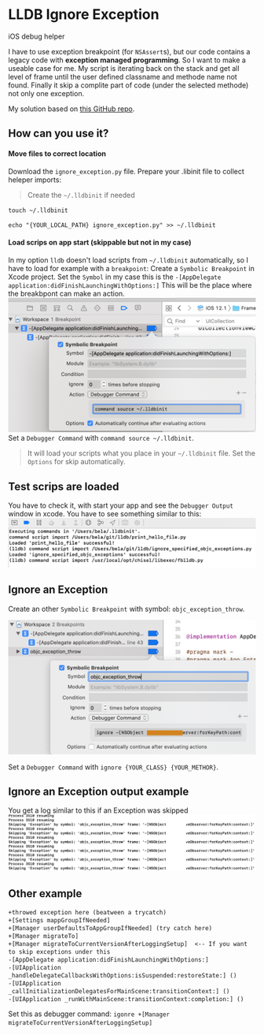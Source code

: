 # LLDB Ignore Exception

iOS debug helper

I have to use exception breakpoint (for `NSAssert`s), but our code contains a legacy code with **exception managed programming**. 
So I want to make a useable case for me.
My script is iterating back on the stack and get all level of frame until the user defined classname and methode name not found. Finally it skip a complite part of code (under the selected methode) not only one exception.

My solution based on [this GitHub repo](https://gist.github.com/chendo/6759305).

## How can you use it?

#### Move files to correct location

Download the `ignore_exception.py` file.
Prepare your .libinit file to collect heleper imports:
> Create the `~/.lldbinit` if needed
```
touch ~/.lldbinit
```
```
echo "{YOUR_LOCAL_PATH} ignore_exception.py" >> ~/.lldbinit
```

#### Load scrips on app start (skippable but not in my case)

In my option `lldb` doesn't load scripts from `~/.lldbinit` automatically, so I have to load for example with a `breakpoint`:
Create a `Symbolic Breakpoint` in Xcode project.
Set the `Symbol` in my case this is the `-[AppDelegate application:didFinishLaunchingWithOptions:]`
This will be the place where the breakbpont can make an action.
![1](Images/1.png)
Set a `Debugger Command` with `command source ~/.lldbinit`.
> It will load your scripts what you place in your `~/.lldbinit` file.
Set the `Options` for skip automatically.

## Test scrips are loaded
You have to check it, with start your app and see the `Debugger Output` window in xcode.
You have to see something similar to this:
![2](Images/2.png)

## Ignore an Exception
Create an other `Symbolic Breakpoint` with symbol: `objc_exception_throw`.

![3](Images/3.png)

Set a `Debugger Command` with `ignore {YOUR_CLASS} {YOUR_METHOR}`.

## Ignore an Exception output example 
You get a log similar to this if an Exception was skipped
![4](Images/4.png)


## Other example
```
+throwed exception here (beatween a trycatch)
+[Settings mappGroupIfNeeded]
+[Manager userDefaultsToAppGroupIfNeeded] (try catch here)
+[Manager migrateTo]
+[Manager migrateToCurrentVersionAfterLoggingSetup]  <-- If you want to skip exceptions under this
-[AppDelegate application:didFinishLaunchingWithOptions:]
-[UIApplication _handleDelegateCallbacksWithOptions:isSuspended:restoreState:] ()
-[UIApplication _callInitializationDelegatesForMainScene:transitionContext:] ()
-[UIApplication _runWithMainScene:transitionContext:completion:] ()
```
Set this as debugger command: `igonre +[Manager migrateToCurrentVersionAfterLoggingSetup]` 
